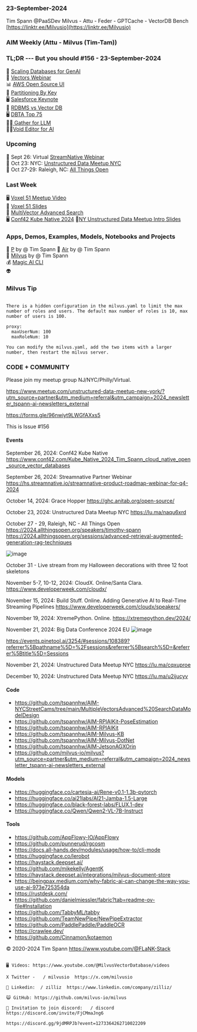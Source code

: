 ### 23-September-2024
Tim Spann @PaaSDev
Milvus - Attu - Feder - GPTCache - VectorDB Bench
[https://linktr.ee/Milvusio](https://linktr.ee/Milvusio)

### AIM Weekly (Attu - Milvus (Tim-Tam))

### TL;DR --- But you should   #156 - 23-September-2024

📎 [Scaling Databases for GenAI](https://thenewstack.io/scaling-databases-to-meet-enterprise-genai-demands/)        <br/>
🤖 [ Vectors Webinar](https://hs.streamnative.io/streamnative-product-roadmap-webinar-for-q4-2024)     <br/>
📊 [AWS Open Source UI](https://github.com/aws-amplify/amplify-ui)     <br/>
📱 [ Partitioning By Key](https://github.com/tspannhw/AIM-Partioning)     <br/>
🖥️ [Salesforce Keynote](https://www.youtube.com/watch?v=_Cs-xTQeGfo&ab_channel=Salesforce)    <br/>
📢 [RDBMS vs Vector DB](https://.com/@zilliz_learn/relational-databases-vs-vector-databases-dbd2c5d8055f)   <br/>
🖥️ [DBTA Top 75](https://www.dbta.com/BigDataQuarterly/Articles/Big-Data-75-Companies-Driving-Innovation-in-2024-165716.aspx?PageNum=7)<br/>
🐦‍🔥[ Gather for LLM](https://github.com/gr-b/repogather)<br/>
🐦‍🔥[Void Editor for AI](https://github.com/voideditor/void)


### Upcoming

📡 Sept 26: Virtual [StreamNative Webinar](https://hs.streamnative.io/streamnative-product-roadmap-webinar-for-q4-2024) <br />
🚕 Oct 23: NYC: [Unstructured Data Meetup NYC](https://lu.ma/naqu6xrd)  <br/>
📡 Oct 27-29: Raleigh, NC:  [All Things Open](https://2024.allthingsopen.org/sessions/advanced-retrieval-augmented-generation-rag-techniques)     <br/>


### Last Week

🖥️ [Voxel 51 Meetup Video](https://youtu.be/_u-qksXB7pQ?feature=shared) <br/>
🌃 [Voxel 51 Slides](https://www.slideshare.net/slideshow/09-12-2024-milvus-vector-database-used-for-sensor-data-rag/271636784) <br/>
🌆 [MultiVector Advanced Search](https://dzone.com/articles/multiple-vectors-and-advanced-search-data-model-design) <br/>
🖥️ [Conf42 Kube Native 2024](https://www.slideshare.net/slideshow/09-26-2024-conf-42-kube-native-unleashing-the-potential-of-cloud-native-open-source-vector-databases/271850898)
🌃[NY Unstructured Data Meetup Intro Slides](https://www.slideshare.net/slideshow/09-18-2024-nyc-meetup-vector-databases-102/271850947)


### Apps, Demos, Examples, Models, Notebooks and Projects

🚀 [P](https://medium.com/@tspann/partitioning-collections-by-name-395eb48a2238) by @ Tim Spann
🚀 [Air](https://github.com/tspannhw/AIM-AirQuality) by @ Tim Spann <br/>
🤖 [Milvus](https://github.com/tspannhw/AIM-Partioning)  by @ Tim Spann<br/>
💰 [Magic AI CLI](https://github.com/guywaldman/magic-cli) <br/>
👽 [](https://www.slideshare.net/slideshow/09-12-2024-milvus-vector-database-used-for-sensor-data-rag/271636784) 

### Milvus Tip

````

There is a hidden configuration in the milvus.yaml to limit the max number of roles and users. The default max number of roles is 10, max number of users is 100.

proxy:
  maxUserNum: 100
  maxRoleNum: 10

You can modify the milvus.yaml, add the two items with a larger number, then restart the milvus server.

````

### CODE + COMMUNITY

Please join my meetup group NJ/NYC/Philly/Virtual. 

https://www.meetup.com/unstructured-data-meetup-new-york/?utm_source=partner&utm_medium=referral&utm_campaign=2024_newsletter_tspann-ai-newsletters_external

https://forms.gle/96nwiyt9LWGfAXxs5

This is Issue #156


#### Events


September 26, 2024: Conf42 Kube Native https://www.conf42.com/Kube_Native_2024_Tim_Spann_cloud_native_open_source_vector_databases

September 26, 2024:  Streamnative Partner Webinar
https://hs.streamnative.io/streamnative-product-roadmap-webinar-for-q4-2024

October 14, 2024:  Grace Hopper
https://ghc.anitab.org/open-source/

October 23, 2024:   Unstructured Data Meetup NYC
https://lu.ma/naqu6xrd

October 27 - 29, Raleigh, NC - All Things Open
https://2024.allthingsopen.org/speakers/timothy-spann
https://2024.allthingsopen.org/sessions/advanced-retrieval-augmented-generation-rag-techniques

![image](https://github.com/tspannhw/FLiPStackWeekly/assets/18673814/2aae6f12-713b-473a-8d6c-38ec969aa811)

October 31 - Live stream from my Halloween decorations with three 12 foot skeletons

November 5-7, 10-12, 2024:  CloudX.  Online/Santa Clara. https://www.developerweek.com/cloudx/

November 15, 2024: Build Stuff. Online. Adding Generative AI to Real-Time Streaming Pipelines
https://www.developerweek.com/cloudx/speakers/

November 19, 2024: XtremePython. Online.
https://xtremepython.dev/2024/

November 21, 2024: Big Data Conference 2024 EU
![image](https://github.com/user-attachments/assets/e81fb929-0f82-418f-bd14-58288cb03b9a)

https://events.pinetool.ai/3254/#sessions/108389?referrer%5Bpathname%5D=%2Fsessions&referrer%5Bsearch%5D=&referrer%5Btitle%5D=Sessions

November 21, 2024:    Unstructured Data Meetup NYC
https://lu.ma/cqxuproe

December 10, 2024:  Unstructured Data Meetup NYC
https://lu.ma/u2ijucyv


#### Code

* https://github.com/tspannhw/AIM-NYCStreetCams/tree/main/MultipleVectorsAdvanced%20SearchDataModelDesign
* https://github.com/tspannhw/AIM-RPIAIKit-PoseEstimation
* https://github.com/tspannhw/AIM-RPIAIKit
* https://github.com/tspannhw/AIM-Milvus-KB
* https://github.com/tspannhw/AIM-Milvus-DotNet
* https://github.com/tspannhw/AIM-JetsonAGXOrin
* https://github.com/milvus-io/milvus?utm_source=partner&utm_medium=referral&utm_campaign=2024_newsletter_tspann-ai-newsletters_external


#### Models

* https://huggingface.co/cartesia-ai/Rene-v0.1-1.3b-pytorch
* https://huggingface.co/ai21labs/AI21-Jamba-1.5-Large
* https://huggingface.co/black-forest-labs/FLUX.1-dev
* https://huggingface.co/Qwen/Qwen2-VL-7B-Instruct



  
#### Tools

* https://github.com/AppFlowy-IO/AppFlowy
* https://github.com/punnerud/rgcosm
* https://docs.all-hands.dev/modules/usage/how-to/cli-mode
* https://huggingface.co/lerobot
* https://haystack.deepset.ai/
* https://github.com/mikekelly/AgentK
* https://haystack.deepset.ai/integrations/milvus-document-store
* https://beingpax.medium.com/why-fabric-ai-can-change-the-way-you-use-ai-973e725354da
* https://rustdesk.com/
* https://github.com/danielmiessler/fabric?tab=readme-ov-file#Installation
* https://github.com/TabbyML/tabby
* https://github.com/TeamNewPipe/NewPipeExtractor
* https://github.com/PaddlePaddle/PaddleOCR
* https://crawlee.dev/
* https://github.com/Cinnamon/kotaemon
  
&copy; 2020-2024 Tim Spann  https://www.youtube.com/@FLaNK-Stack


~~~~~~~~~~~~~~~ CONNECT ~~~~~~~~~~~~~~~

🖥️ Videos: https://www.youtube.com/@MilvusVectorDatabase/videos

X Twitter -   / milvusio  https://x.com/milvusio

🔗 Linkedin:  / zilliz  https://www.linkedin.com/company/zilliz/

😺 GitHub: https://github.com/milvus-io/milvus

🦾 Invitation to join discord:   / discord  https://discord.com/invite/FjCMmaJng6

https://discord.gg/9jdMRPJb?event=1273364262710022209
